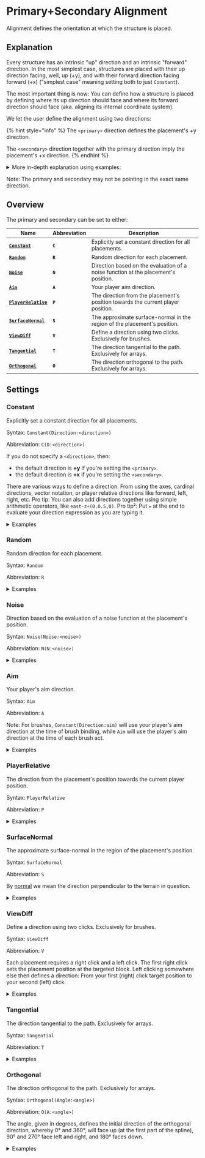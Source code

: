 # Primary+Secondary Alignment

Alignment defines the orientation at which the structure is placed.

## Explanation

Every structure has an intrinsic "up" direction and an intrinsic "forward" direction. In the most simplest case, structures are placed with their up direction facing, well, up (+y), and with their forward direction facing forward (+x) ("simplest case" meaning setting both to just `Constant`).

The most important thing is now: You can define how a structure is placed by defining where its up direction should face and where its forward direction should face (aka. aligning its internal coordinate system).

We let the user define the alignment using two directions:

{% hint style="info" %}
The `<primary>` direction defines the placement's +y direction.

The `<secondary>` direction together with the primary direction imply the placement's +x direction.
{% endhint %}

<details>

<summary>More in-depth explanation using examples:</summary>

Let's say this is our build that we want to place, by for example having it as our current WorldEdit clipboard.

<img src="../../.gitbook/assets/AlignmentGuide_example1.png" alt="" data-size="original">

For reference, the red beam is facing towards positive x (east), the blue beam is facing towards positive z (south), and the green beam is facing towards positive y (up).

We now want to place it at various orientations using any of the ezEdits structure commands. For this we need to define a `<primary>` and `<secondary>` direction. Let us go through a few examples for a few such assignments of these parameters and try to understand what is happening:

Let's set the `<primary>` to `up` and the `<secondary>` to `east` (These are their default values):

<img src="../../.gitbook/assets/AlignmentGuide_example1.png" alt="" data-size="original">

Our shape is pasted exactly in the same orientation as we copied it. Up is still up, right is still right, and so on.

Now, consider the following two examples:

1. The **`<primary>`** is set to **`south`** and the `<secondary>` remains at `east`:

<img src="../../.gitbook/assets/AlignmentGuide_example2.png" alt="" data-size="original">

Notice how, what was originally "up" when we copied it, i.e. the green beam in our case, is pointing into the direction that we set the primary to: south. Meanwhile what was originally east, is still east. The blue beam is going down as a consequence of this 90° rotation.&#x20;

2. The **`<primary>`** is set to the vector **`(0,1,1)`**, i.e. the direction going "diagonally" up and south, and the `<secondary>` to `east`:

<img src="../../.gitbook/assets/AlignmentGuide_example3.png" alt="" data-size="original">

Notice, again, how, what was originally "up" when we copied it, i.e. the green beam in our case, is pointing into the direction that we set the primary to: diagonally up and south.

Here's another interesting example:

The **`<primary>`** is set to the vector **`(1,1,0)`**, i.e. the direction going diagonally up and **east**, while the `<secondary>` is set to `east`:

<img src="../../.gitbook/assets/AlignmentGuide_example4.png" alt="" data-size="original">

The green beam is correctly pointing along the primary direction, diagonally up and east. Whatever was pointing up when we //copy'd our clipboard is always aligned with whatever direction we pass as the primary!



But now, notice how, even though the secondary is set to east, the red beam is not pointing directly east anymore (but diagonally down and east). This is intended behavior.

Imagine if it were pointing east: Then the green and red beam would be at a 45° angle instead of the original 90° angle. Our structure would be deformed/bent/sheared.

What we decided to implement instead, is that (while we align the structure's +y direction with the given primary direction) instead of aligning the structure's +x direction with the given secondary direction, we choose the direction that is most similar to the given secondary direction and that is still perpendicular to the primary.

So, if the primary and secondary are not perfectly perpendicular, as in the example above, the secondary is swapped out with the most similar but still perpendicular vector!



Just for reference, here's a small GIF that shows the remaining perpendicular secondary directions for a set primary direction:

![](../../.gitbook/assets/AlignmentGuide\_example5.gif)



To give a final example:

The **`<primary>`** is set to the vector **`(-1,2,-1)`**, i.e. a direction going up and northwest, while the **`<secondary>`** is set to **`west`**:

![](../../.gitbook/assets/AlignmentGuide\_example6.png)

As you can see, the green beam, or what was originally up in our build when we copied it, is now pointing into our specified `northwest+2*up` direction, while the red beam, or what was originally east when we copied, is now pointing `west` as it can while still being perpendicular to the primary.



All of this applies independently of your current clipboard. Here's another structure at its original orientation followed by its placement aligned just like the previous example.

![](../../.gitbook/assets/AlignmentGuide\_example7.png)&#x20;

![](../../.gitbook/assets/AlignmentGuide\_example8.png)

By the way, the command used was

`//ezbrush place Clipboard Constant(Direction:(-1,2,-1)) Constant(Direction:west)`

or, if you fancy abbreviations,

`//ezbr pl Cl C(D:(-1,2,-1)) C(D:west)`

With this primary + secondary system, we hope that you can easily and quickly construct your desired 3D orientation for each structure placement in any scenario.

</details>

Note: The primary and secondary may not be pointing in the exact same direction.

## Overview

The primary and secondary can be set to either:

<table data-view="cards" data-full-width="false"><thead><tr><th>Name</th><th>Abbreviation</th><th>Description</th></tr></thead><tbody><tr><td> <a href="primary+secondary-alignment.md#constant"><strong><code>Constant</code></strong></a></td><td><strong><code>C</code></strong></td><td>Explicitly set a constant direction for all placements.</td></tr><tr><td><a href="primary+secondary-alignment.md#random"><strong><code>Random</code></strong></a></td><td><strong><code>R</code></strong></td><td>Random direction for each placement.</td></tr><tr><td> <a href="primary+secondary-alignment.md#noise"><strong><code>Noise</code></strong></a></td><td><strong><code>N</code></strong></td><td>Direction based on the evaluation of a noise function at the placement's position.</td></tr><tr><td> <a href="primary+secondary-alignment.md#aim"><strong><code>Aim</code></strong></a></td><td><strong><code>A</code></strong></td><td>Your player aim direction.</td></tr><tr><td> <a href="primary+secondary-alignment.md#playerrelative"><strong><code>PlayerRelative</code></strong></a></td><td><strong><code>P</code></strong></td><td>The direction from the placement's position towards the current player position.</td></tr><tr><td> <a href="primary+secondary-alignment.md#surfacenormal"><strong><code>SurfaceNormal</code></strong></a></td><td><strong><code>S</code></strong></td><td>The approximate surface-normal in the region of the placement's position.</td></tr><tr><td> <a href="primary+secondary-alignment.md#viewdiff"><strong><code>ViewDiff</code></strong></a></td><td><strong><code>V</code></strong></td><td>Define a direction using two clicks. Exclusively for brushes.</td></tr><tr><td> <a href="primary+secondary-alignment.md#tangential"><strong><code>Tangential</code></strong></a></td><td><strong><code>T</code></strong></td><td>The direction tangential to the path. Exclusively for arrays.</td></tr><tr><td> <a href="primary+secondary-alignment.md#orthogonal"><strong><code>Orthogonal</code></strong></a></td><td><strong><code>O</code></strong></td><td>The direction orthogonal to the path. Exclusively for arrays.</td></tr></tbody></table>

## Settings

### Constant

Explicitly set a constant direction for all placements.

Syntax: `Constant(Direction:<direction>)`

Abbreviation: `C(D:<direction>)`

If you do not specify a `<direction>`, then:

* the default direction is **+y** if you're setting the `<primary>`.
* the default direction is **+x** if you're setting the `<secondary>`.

There are various ways to define a direction. From using the axes, cardinal directions, vector notation, or player relative directions like forward, left, right, etc. Pro tip: You can also add directions together using simple arithmetic operators, like `east-z+(0,0.5,0)`. Pro tip²: Put `=` at the end to evaluate your direction expression as you are typing it.

<details>

<summary>Examples</summary>

`//ezsc Clipboard C(v:(0,2,0)) C(v:east)`

<img src="../../.gitbook/assets/ConstantAlignment_example1.png" alt="" data-size="original">

`//ezsc Clipboard C(v:(-1,2,-1)) C(v:east)`

<img src="../../.gitbook/assets/ConstantAlignment_example2.png" alt="" data-size="original">

`//ezsc Clipboard C(v:(-1,2,-1)) C(v:-aim)`

<img src="../../.gitbook/assets/ConstantAlignment_example3.png" alt="" data-size="original">

</details>

### Random

Random direction for each placement.

Syntax: `Random`

Abbreviation: `R`

<details>

<summary>Examples</summary>

`//ezsc Clipboard Constant Random`&#x20;

* Only setting the `<secondary>` to Random, primary remains pointing up
* Notice how our structure's up direction (green beam) remains up (primary is set to up), but each placement is randomly rotated around the primary (y-axis in this case) since the secondary is random.

![](../../.gitbook/assets/RandomAlignment\_demo1.png)



`//ezsc Clipboard Random Constant`&#x20;

* Only setting the `<primary>` to Random, secondary remains pointing east.
* Terrain replaced with glass so you can see better.
* Notice how the green beam is now facing all kinds of directions, but the red beam is roughly pointing east for all placements.

![](../../.gitbook/assets/RandomAlignment\_demo2.png)



`//ezsc Clipboard Random Random`&#x20;

* Setting both to Random

![](../../.gitbook/assets/RandomAlignment\_demo3.png)



</details>

### Noise

Direction based on the evaluation of a noise function at the placement's position.

Syntax: `Noise(Noise:<noise>)`

Abbreviation: `N(N:<noise>)`

<details>

<summary>Examples</summary>



</details>

### Aim

Your player's aim direction.

Syntax: `Aim`

Abbreviation: `A`

Note: For brushes, `Constant(Direction:aim)` will use your player's aim direction at the time of brush binding, while `Aim` will use the player's aim direction at the time of each brush act.&#x20;

<details>

<summary>Examples</summary>

`//ezsc Clipboard Aim Constant`&#x20;

![](../../.gitbook/assets/AimAlignment\_demo1.png) ![](../../.gitbook/assets/AimAlignment\_demo2.png)

</details>

### PlayerRelative

The direction from the placement's position towards the current player position.

Syntax: `PlayerRelative`

Abbreviation: `P`

<details>

<summary>Examples</summary>

`//ezsc Clipboard PlayerRelative Constant`&#x20;

![](../../.gitbook/assets/PlayerRelative\_demo1.png) ![](../../.gitbook/assets/PlayerRelative\_demo2.png)



`//ezbr place Shape(S:Cone,Pattern:diamond_block) PlayerRelative Constant -s 12,36,12`&#x20;

![](../../.gitbook/assets/PlayerRelative\_demo3.gif)



</details>

### SurfaceNormal

The approximate surface-normal in the region of the placement's position.

Syntax: `SurfaceNormal`

Abbreviation: `S`

By [normal](https://en.wikipedia.org/wiki/Normal\_\(geometry\)) we mean the direction perpendicular to the terrain in question.

<details>

<summary>Examples</summary>

`//ezbr shape Shape(P:57,S:Cone) SurfaceNormal Constant -s 12,36,12`&#x20;

![](../../.gitbook/assets/SurfaceNormal\_demo1.gif)

</details>

### ViewDiff

Define a direction using two clicks. Exclusively for brushes.

Syntax: `ViewDiff`

Abbreviation: `V`

Each placement requires a right click and a left click. The first right click sets the placement position at the targeted block. Left clicking somewhere else then defines a direction: From your first (right) click target position to your second (left) click. 

<details>

<summary>Examples</summary>



</details>

### Tangential

The direction tangential to the path. Exclusively for arrays.

Syntax: `Tangential`

Abbreviation: `T`

<details>

<summary>Examples</summary>



</details>

### Orthogonal

The direction orthogonal to the path. Exclusively for arrays.

Syntax: `Orthogonal(Angle:<angle>)`

Abbreviation: `O(A:<angle>)`

The angle, given in degrees, defines the initial direction of the orthogonal direction, whereby 0° and 360°, will face up (at the first part of the spline), 90° and 270° face left and right, and 180° faces down.

<details>

<summary>Examples</summary>



</details>

